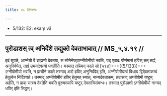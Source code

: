 ```yaml
---
title: ४८ टिप्पन्यः

---
```

- 5/132: E2: ekaṃ vā

____________________________________________


## पुरोडाशस् त्व् अनिर्देशे तद्युक्ते देवताभावात् // MS_५,४.१९ //

इदं श्रूयते, आग्नेयो वै ब्राह्मणो देवतया, स सोमेनेष्ट्वाग्नीषोमीयो भवति, यद् एवादः पौर्णमासं हविस् तत् तर्ह्य् अनुनिर्वपेत्, तर्ह्य् उभयदेवत्यो भवतीति। यस्मात् तस्मिन् काले सो [५९४]+++({5/133})+++ ऽग्नीषोमीयो भवति, न प्राचीने काले तस्माद् अदो हविर् अनुनिर्वपेद् इति, अग्नीषोमीयत्वं विधाय द्विदेवताकत्वं हेतुत्वेन निर्दिश्यते। तस्माद् अग्नीषोमीयं हविर् हेतुमत् स्यात्, नान्यदेवताकम्, तदासाव् अग्नीषोमौ यष्टुम् अर्हति, न प्राक् सास्य देवतेति भवति पुरुषस्यापि यष्टुर् देवताभिसंबन्धः। तस्मात् पुरोडाशो ऽग्नीषोमीयो नान्यद् धविर् इति सिद्धम्।
